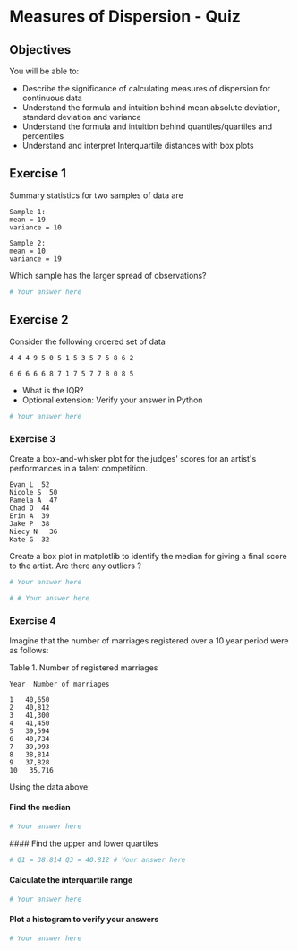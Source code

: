 
# Measures of Dispersion - Quiz

## Objectives
You will be able to:
* Describe the significance of calculating measures of dispersion for continuous data
* Understand the formula and intuition behind mean absolute deviation, standard deviation and variance
* Understand the formula and intuition behind quantiles/quartiles and percentiles
* Understand and interpret Interquartile distances with box plots

## Exercise 1
Summary statistics for two samples of data are
```
Sample 1:	
mean = 19 
variance = 10

Sample 2:	
mean = 10
variance = 19
```
Which sample has the larger spread of observations?


```python
# Your answer here 
```

## Exercise 2
Consider the following ordered set of data
```
4 4 4 9 5 0 5 1 5 3 5 7 5 8 6 2

6 6 6 6 6 8 7 1 7 5 7 7 8 0 8 5
```

* What is the IQR? 
* Optional extension: Verify your answer in Python 


```python
# Your answer here 
```

### Exercise 3
Create a box-and-whisker plot for the judges' scores for an artist's performances in a talent competition.

```
Evan L	52
Nicole S  50
Pamela A  47
Chad O	44
Erin A	39
Jake P	38
Niecy N   36
Kate G	32
```
Create a box plot in matplotlib to identify the median for giving a final score to the artist. Are there any outliers ?


```python
# Your answer here 
```


```python
# # Your answer here 
```

### Exercise 4
Imagine that the number of marriages registered over a 10 year period were as follows:

Table 1.  Number of registered marriages
```
Year  Number of marriages

1	40,650
2	40,812
3	41,300
4	41,450
5	39,594
6	40,734
7	39,993
8	38,814
9	37,828
10   35,716
```
Using the data above:

####  Find the median 


```python
# Your answer here 
```

#### Find the upper and lower quartiles


```python
# Q1 = 38.814 Q3 = 40.812 # Your answer here 
```

#### Calculate the interquartile range



```python
# Your answer here 
```

#### Plot a histogram to verify your answers


```python
# Your answer here 
```
